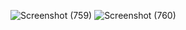 ![Screenshot (759)](https://github.com/Joyline-Rencita/FreeCodeCamp/assets/107092284/e32d190c-f13b-4060-98f4-c9ef26d3c53f)
![Screenshot (760)](https://github.com/Joyline-Rencita/FreeCodeCamp/assets/107092284/483d6f56-30e3-49f7-b1b4-651f1442c10f)
